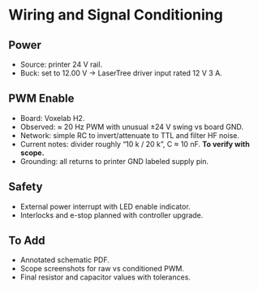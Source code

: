 # Wiring and Signal Conditioning

## Power
- Source: printer 24 V rail.
- Buck: set to 12.00 V → LaserTree driver input rated 12 V 3 A.

## PWM Enable
- Board: Voxelab H2.
- Observed: ≈ 20 Hz PWM with unusual ±24 V swing vs board GND.
- Network: simple RC to invert/attenuate to TTL and filter HF noise.
- Current notes: divider roughly “10 k / 20 k”, C ≈ 10 nF. **To verify with scope.**
- Grounding: all returns to printer GND labeled supply pin.

## Safety
- External power interrupt with LED enable indicator.
- Interlocks and e-stop planned with controller upgrade.

## To Add
- Annotated schematic PDF.
- Scope screenshots for raw vs conditioned PWM.
- Final resistor and capacitor values with tolerances.
